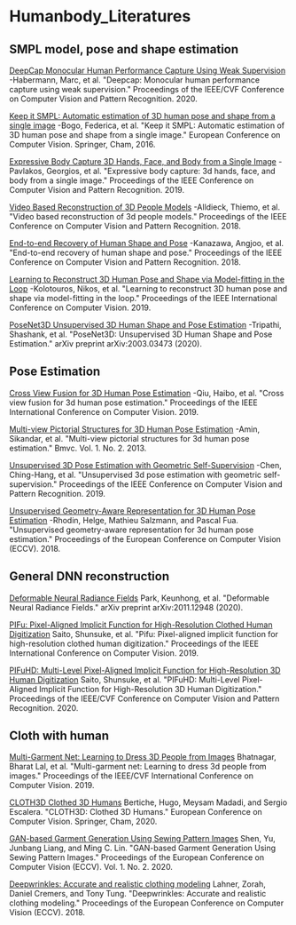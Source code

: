 # Humanbody_Literatures

## SMPL model, pose and shape estimation

[DeepCap Monocular Human Performance Capture Using Weak Supervision](https://openaccess.thecvf.com/content_CVPR_2020/supplemental/Habermann_DeepCap_Monocular_Human_CVPR_2020_supplemental.pdf) -Habermann, Marc, et al. "Deepcap: Monocular human performance capture using weak supervision." Proceedings of the IEEE/CVF Conference on Computer Vision and Pattern Recognition. 2020.

[Keep it SMPL: Automatic estimation of 3D human pose and shape from a single image](https://arxiv.org/pdf/1607.08128.pdf) -Bogo, Federica, et al. "Keep it SMPL: Automatic estimation of 3D human pose and shape from a single image." European Conference on Computer Vision. Springer, Cham, 2016.

[Expressive Body Capture 3D Hands, Face, and Body from a Single Image](https://openaccess.thecvf.com/content_CVPR_2019/papers/Pavlakos_Expressive_Body_Capture_3D_Hands_Face_and_Body_From_a_CVPR_2019_paper.pdf) -Pavlakos, Georgios, et al. "Expressive body capture: 3d hands, face, and body from a single image." Proceedings of the IEEE Conference on Computer Vision and Pattern Recognition. 2019.

[Video Based Reconstruction of 3D People Models](https://openaccess.thecvf.com/content_cvpr_2018/papers/Alldieck_Video_Based_Reconstruction_CVPR_2018_paper.pdf) -Alldieck, Thiemo, et al. "Video based reconstruction of 3d people models." Proceedings of the IEEE Conference on Computer Vision and Pattern Recognition. 2018.

[End-to-end Recovery of Human Shape and Pose](https://openaccess.thecvf.com/content_cvpr_2018/papers/Kanazawa_End-to-End_Recovery_of_CVPR_2018_paper.pdf) -Kanazawa, Angjoo, et al. "End-to-end recovery of human shape and pose." Proceedings of the IEEE Conference on Computer Vision and Pattern Recognition. 2018.

[Learning to Reconstruct 3D Human Pose and Shape via Model-fitting in the Loop](https://openaccess.thecvf.com/content_ICCV_2019/papers/Kolotouros_Learning_to_Reconstruct_3D_Human_Pose_and_Shape_via_Model-Fitting_ICCV_2019_paper.pdf) -Kolotouros, Nikos, et al. "Learning to reconstruct 3D human pose and shape via model-fitting in the loop." Proceedings of the IEEE International Conference on Computer Vision. 2019.

[PoseNet3D Unsupervised 3D Human Shape and Pose Estimation](https://arxiv.org/pdf/2003.03473.pdf) -Tripathi, Shashank, et al. "PoseNet3D: Unsupervised 3D Human Shape and Pose Estimation." arXiv preprint arXiv:2003.03473 (2020).

## Pose Estimation
[Cross View Fusion for 3D Human Pose Estimation](https://openaccess.thecvf.com/content_ICCV_2019/papers/Qiu_Cross_View_Fusion_for_3D_Human_Pose_Estimation_ICCV_2019_paper.pdf) -Qiu, Haibo, et al. "Cross view fusion for 3d human pose estimation." Proceedings of the IEEE International Conference on Computer Vision. 2019.

[Multi-view Pictorial Structures for 3D Human Pose Estimation](https://d1wqtxts1xzle7.cloudfront.net/35794029/MVPS_BMVC_2013.pdf?1417440467=&response-content-disposition=inline%3B+filename%3DMulti_view_Pictorial_Structures_for_3D_H.pdf&Expires=1603472290&Signature=g4Ri4frjcPLYzsWccpcvRTSnZ6Nw4YzuTES59nWnyRG2l53Sqs3x7AyQHzZhsa5DKbq5eTRReqiwwoDrJesnh8se0JGq58zjdacbgfrtR~OUefL4~YLmnpysLe80coJe3vjSXsfNoGE~HTLADekkFfNhhm~F8PCUUPKfquGj~iKWvo1TeCrwUOa7dcZKfP-4mzdUq5jL~7WAoIyna8bWUM1sz382EQM0RkwR5g2bVw1v5dLE0Pigj7ktHrlC~CJ96xmTQUPjpnNx2KMDXcK5F-in~-BDp1YrHvak7HJ1Fn0DktqIfLK6Esb9qjrahYsrk8kPc0C2VJjhyT2fqVfFOA__&Key-Pair-Id=APKAJLOHF5GGSLRBV4ZA) -Amin, Sikandar, et al. "Multi-view pictorial structures for 3d human pose estimation." Bmvc. Vol. 1. No. 2. 2013.

[Unsupervised 3D Pose Estimation with Geometric Self-Supervision](https://openaccess.thecvf.com/content_CVPR_2019/papers/Chen_Unsupervised_3D_Pose_Estimation_With_Geometric_Self-Supervision_CVPR_2019_paper.pdf) -Chen, Ching-Hang, et al. "Unsupervised 3d pose estimation with geometric self-supervision." Proceedings of the IEEE Conference on Computer Vision and Pattern Recognition. 2019.

[Unsupervised Geometry-Aware Representation for 3D Human Pose Estimation](https://openaccess.thecvf.com/content_ECCV_2018/papers/Helge_Rhodin_Unsupervised_Geometry-Aware_Representation_ECCV_2018_paper.pdf) -Rhodin, Helge, Mathieu Salzmann, and Pascal Fua. "Unsupervised geometry-aware representation for 3d human pose estimation." Proceedings of the European Conference on Computer Vision (ECCV). 2018.

## General DNN reconstruction
[Deformable Neural Radiance Fields](https://storage.googleapis.com/nerfies-public/videos/nerfies_paper.pdf) Park, Keunhong, et al. "Deformable Neural Radiance Fields." arXiv preprint arXiv:2011.12948 (2020).

[PIFu: Pixel-Aligned Implicit Function for High-Resolution Clothed Human Digitization](https://openaccess.thecvf.com/content_ICCV_2019/papers/Saito_PIFu_Pixel-Aligned_Implicit_Function_for_High-Resolution_Clothed_Human_Digitization_ICCV_2019_paper.pdf) Saito, Shunsuke, et al. "Pifu: Pixel-aligned implicit function for high-resolution clothed human digitization." Proceedings of the IEEE International Conference on Computer Vision. 2019.

[PIFuHD: Multi-Level Pixel-Aligned Implicit Function for High-Resolution 3D Human Digitization](https://openaccess.thecvf.com/content_CVPR_2020/papers/Saito_PIFuHD_Multi-Level_Pixel-Aligned_Implicit_Function_for_High-Resolution_3D_Human_Digitization_CVPR_2020_paper.pdf) Saito, Shunsuke, et al. "PIFuHD: Multi-Level Pixel-Aligned Implicit Function for High-Resolution 3D Human Digitization." Proceedings of the IEEE/CVF Conference on Computer Vision and Pattern Recognition. 2020.

## Cloth with human
[Multi-Garment Net: Learning to Dress 3D People from Images](https://arxiv.org/pdf/1908.06903.pdf) Bhatnagar, Bharat Lal, et al. "Multi-garment net: Learning to dress 3d people from images." Proceedings of the IEEE/CVF International Conference on Computer Vision. 2019.

[CLOTH3D Clothed 3D Humans](https://arxiv.org/pdf/1912.02792.pdf) Bertiche, Hugo, Meysam Madadi, and Sergio Escalera. "CLOTH3D: Clothed 3D Humans." European Conference on Computer Vision. Springer, Cham, 2020.

[GAN-based Garment Generation Using Sewing Pattern Images](http://www.cs.umd.edu/~yushen/docs/ECCV2020.pdf) Shen, Yu, Junbang Liang, and Ming C. Lin. "GAN-based Garment Generation Using Sewing Pattern Images." Proceedings of the European Conference on Computer Vision (ECCV). Vol. 1. No. 2. 2020.

[Deepwrinkles: Accurate and realistic clothing modeling](https://openaccess.thecvf.com/content_ECCV_2018/papers/Zorah_Laehner_DeepWrinkles_Accurate_and_ECCV_2018_paper.pdf) Lahner, Zorah, Daniel Cremers, and Tony Tung. "Deepwrinkles: Accurate and realistic clothing modeling." Proceedings of the European Conference on Computer Vision (ECCV). 2018.
